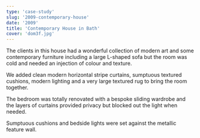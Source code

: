 ```yaml
---
type: 'case-study'
slug: '2009-contemporary-house'
date: '2009'
title: 'Contemporary House in Bath'
cover: 'dom3f.jpg'
---
```


The clients in this house had a wonderful collection of modern art and some contemporary furniture including a large L-shaped sofa but the room was cold and needed an injection of colour and texture.

We added clean modern horizontal stripe curtains, sumptuous textured cushions, modern lighting and a very large textured rug to bring the room together.

The bedroom was totally renovated with a bespoke sliding wardrobe and the layers of curtains provided privacy but blocked out the light when needed.

Sumptuous cushions and bedside lights were set against the metallic feature wall.
